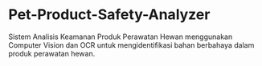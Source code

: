 # Pet-Product-Safety-Analyzer
Sistem Analisis Keamanan Produk Perawatan Hewan menggunakan Computer Vision dan OCR untuk mengidentifikasi bahan berbahaya dalam produk perawatan hewan.
